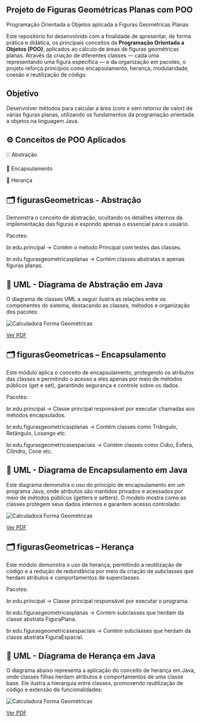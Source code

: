 ## Projeto de Figuras Geométricas Planas com POO
Programação Orientada a Objetos aplicada a Figuras Geométricas Planas

Este repositório foi desenvolvido com a finalidade de apresentar, de forma prática e didática, os principais conceitos da **Programação Orientada a Objetos (POO)**, aplicados ao cálculo de áreas de figuras geométricas planas. Através da criação de diferentes classes — cada uma representando uma figura específica — e da organização em pacotes, o projeto reforça princípios como encapsulamento, herança, modularidade, coesão e reutilização de código.

## Objetivo
Desenvolver métodos para calcular a área (com e sem retorno de valor) de várias figuras planas, utilizando os fundamentos da programação orientada a objetos na linguagem Java.

## ⚙️ Conceitos de POO Aplicados

◻️ Abstração

🧷 Encapsulamento

🧬 Herança

## 🗂️ figurasGeometricas - Abstração
Demonstra o conceito de abstração, ocultando os detalhes internos da implementação das figuras e expondo apenas o essencial para o usuário.

Pacotes:

br.edu.principal → Contém o método Principal com testes das classes.

br.edu.figurasgeometricasplanas → Contém classes abstratas e apenas figuras planas.

## 📐 UML - Diagrama de Abstração em Java
O diagrama de classes UML a seguir ilustra as relações entre os componentes do sistema, destacando as classes, métodos e organização dos pacotes:

![Calculadora Forma Geométricas](https://github.com/user-attachments/assets/d180fd41-6041-4ee8-b486-94a769a934ea)

[Ver PDF](docs/CalculadoraFormasGeométricasAbstração.pdf)

## 🗂️ figurasGeometricas – Encapsulamento
Este módulo aplica o conceito de encapsulamento, protegendo os atributos das classes e permitindo o acesso a eles apenas por meio de métodos públicos (get e set), garantindo segurança e controle sobre os dados.

Pacotes:

br.edu.principal → Classe principal responsável por executar chamadas aos métodos encapsulados.

br.edu.figurasgeometricasplanas → Contém classes como Triângulo, Retângulo, Losango etc.

br.edu.figurasgeometricasespaciais → Contém classes como Cubo, Esfera, Cilindro, Cone etc.

## 📐 UML - Diagrama de Encapsulamento em Java
Este diagrama demonstra o uso do princípio de encapsulamento em um programa Java, onde atributos são mantidos privados e acessados por meio de métodos públicos (getters e setters). O modelo mostra como as classes protegem seus dados internos e garantem acesso controlado:

![Calculadora Forma Geométricas](https://github.com/user-attachments/assets/bf98efc5-6ec0-4b8f-a83e-40cef52ca38e)

[Ver PDF](docs/CalculadoraFormasGeométricasEncapsulado.pdf)

## 🗂️ figurasGeometricas – Herança
Este módulo demonstra o uso de herança, permitindo a reutilização de código e a redução de redundância por meio da criação de subclasses que herdam atributos e comportamentos de superclasses.

Pacotes:

br.edu.principal → Classe principal responsável por executar o programa.

br.edu.figurasgeometricasplanas → Contém subclasses que herdam da classe abstrata FiguraPlana.

br.edu.figurasgeometricasespaciais → Contém subclasses que herdam da classe abstrata FiguraEspacial.

## 📐 UML - Diagrama de Herança em Java
O diagrama abaixo representa a aplicação do conceito de herança em Java, onde classes filhas herdam atributos e comportamentos de uma classe base. Ele ilustra a hierarquia entre classes, promovendo reutilização de código e extensão de funcionalidades:

![Calculadora Forma Geométricas](https://github.com/user-attachments/assets/4f2ba52a-ecc7-474e-9ee6-9defd7dcb335)

[Ver PDF](docs/CalculadoraFormaGeométricasHerença.pdf)


